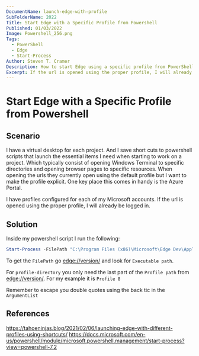```yaml
---
DocumentName: launch-edge-with-profile
SubFolderName: 2022
Title: Start Edge with a Specific Profile from Powershell 
Published: 01/03/2022
Image: Powershell_256.png
Tags: 
  - PowerShell
  - Edge
  - Start-Process
Author: Steven T. Cramer
Description: How to start Edge using a specific profile from PowerShell?
Excerpt: If the url is opened using the proper profile, I will already be logged in
---
```


# Start Edge with a Specific Profile from Powershell 

## Scenario

I have a virtual desktop for each project. And I save short cuts to powershell scripts that launch the essential items I need when starting to work on a project.  Which typically consist of opening Windows Terminal to specific directories and opening browser pages to specific resources.  When opening the urls they currently open using the default profile but I want to make the profile explicit.  One key place this comes in handy is the Azure Portal.  

I have profiles configured for each of my Microsoft accounts. If the url is opened using the proper profile, I will already be logged in. 

## Solution

Inside my powershell script I run the following:

```PowerShell
Start-Process -FilePath "C:\Program Files (x86)\Microsoft\Edge Dev\Application\msedge.exe" -ArgumentList "--profile-directory=`"Profile 8`" https://portal.azure.com/"

```

To get the `FilePath` go [edge://version/](edge://version/) and look for `Executable path`.

For `profile-directory` you only need the last part of the `Profile path` from [edge://version/](edge://version/). For my example it is `Profile 8`

Remember to escape you double quotes using the back tic in the `ArgumentList`

## References

https://tahoeninjas.blog/2021/02/06/launching-edge-with-different-profiles-using-shortcuts/
https://docs.microsoft.com/en-us/powershell/module/microsoft.powershell.management/start-process?view=powershell-7.2

